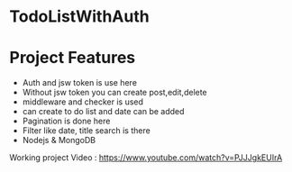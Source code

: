 # TodoListWithAuth
<h1>Project Features </h1>
<ul>
        <li>Auth and jsw token is use here</li>
        <li>Without jsw token you can create post,edit,delete</li>
        <li>middleware and checker is used</li>
        <li>can create to do list and date can be added</li>
        <li>Pagination is done here</li>
        <li>Filter like date, title search is there</li>
        <li>Nodejs & MongoDB </li>
    </ul>

Working project Video : https://www.youtube.com/watch?v=PJJJgkEUIrA
